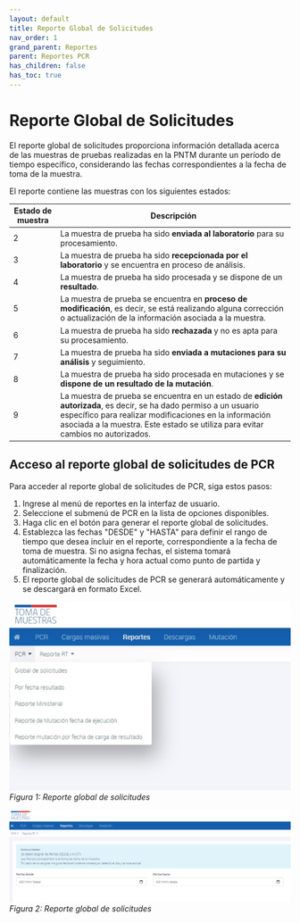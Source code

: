 ```yaml
---
layout: default
title: Reporte Global de Solicitudes
nav_order: 1
grand_parent: Reportes
parent: Reportes PCR
has_children: false
has_toc: true
---
```


# Reporte Global de Solicitudes

El reporte global de solicitudes proporciona información detallada acerca de las muestras de pruebas realizadas en la PNTM durante un período de tiempo específico, considerando las fechas correspondientes a la fecha de toma de la muestra.

El reporte contiene las muestras con los siguientes estados:

| Estado de muestra | Descripción                                                                                                                                                                                                                                                 |
|-------------------|-------------------------------------------------------------------------------------------------------------------------------------------------------------------------------------------------------------------------------------------------------------|
| 2                 | La muestra de prueba ha sido **enviada al laboratorio** para su procesamiento.                                                                                                                                                                                  |
| 3                 | La muestra de prueba ha sido **recepcionada por el laboratorio** y se encuentra en proceso de análisis.                                                                                                                                                         |
| 4                 | La muestra de prueba ha sido procesada y se dispone de un **resultado**.                                                                                                                                                                                        |
| 5                 | La muestra de prueba se encuentra en **proceso de modificación**, es decir, se está realizando alguna corrección o actualización de la información asociada a la muestra.                                                                                       |
| 6                 | La muestra de prueba ha sido **rechazada** y no es apta para su procesamiento.                                                                                                                                                                                  |
| 7                 | La muestra de prueba ha sido **enviada a mutaciones para su análisis** y seguimiento.                                                                                                                                                                           |
| 8                 | La muestra de prueba ha sido procesada en mutaciones y se **dispone de un resultado de la mutación**.                                                                                                                                                           |
| 9                 | La muestra de prueba se encuentra en un estado de **edición autorizada**, es decir, se ha dado permiso a un usuario específico para realizar modificaciones en la información asociada a la muestra. Este estado se utiliza para evitar cambios no autorizados. |

## Acceso al reporte global de solicitudes de PCR

Para acceder al reporte global de solicitudes de PCR, siga estos pasos:

1. Ingrese al menú de reportes en la interfaz de usuario.
2. Seleccione el submenú de PCR en la lista de opciones disponibles.
3. Haga clic en el botón para generar el reporte global de solicitudes.
4. Establezca las fechas "DESDE" y "HASTA" para definir el rango de tiempo que desea incluir en el reporte, correspondiente a la fecha de toma de muestra. Si no asigna fechas, el sistema tomará automáticamente la fecha y hora actual como punto de partida y finalización.
5. El reporte global de solicitudes de PCR se generará automáticamente y se descargará en formato Excel.

![Alt text](img/Reporte-PCR.jpg)
_Figura 1: Reporte global de solicitudes_

![Alt text](img/Reportes-PCR-Global.png)
_Figura 2: Reporte global de solicitudes_
